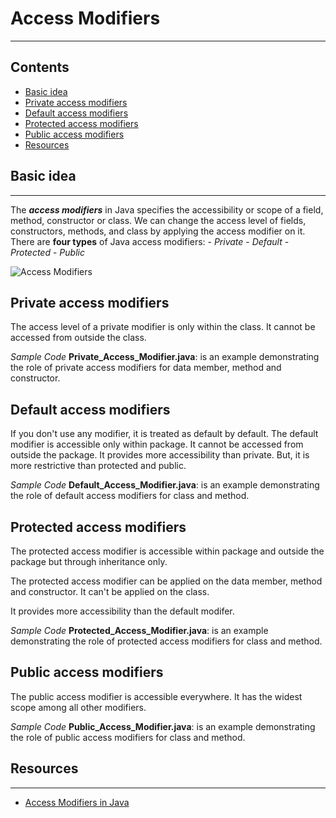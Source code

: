 # Access Modifiers
***

## Contents
- [Basic idea](#basic-idea)
- [Private access modifiers](#private-access-modifiers)
- [Default access modifiers](#default-access-modifiers)
- [Protected access modifiers](#protected-access-modifiers)
- [Public access modifiers](#public-access-modifiers)
- [Resources](#resources)


## Basic idea
***
The _**access modifiers**_ in Java specifies the accessibility or scope of a field, method, constructor or class. We can change the access level of fields, constructors, methods, and class by 
applying the access modifier on it.
There are **four types** of Java access modifiers:
        - _Private_
        - _Default_
        - _Protected_
        - _Public_

![Access Modifiers](https://raw.githubusercontent.com/bodacd/automation-study-materials/7b5aad9f185b4a8801381b60aa528778486f41e0/JT/10%20inheritance%20and%20access%20modifiers/resources/Access%20Modifiers/Access_Modifiers.png)
## Private access modifiers

The access level of a private modifier is only within the class. It cannot be accessed from outside the class.

_Sample Code_
**Private_Access_Modifier.java**: is an example demonstrating the role of private access modifiers for data member, method and constructor.


## Default access modifiers

If you don't use any modifier, it is treated as default by default. The default modifier is accessible only within package. It cannot be accessed from outside the package. It provides more
accessibility than private. But, it is more restrictive than protected and public.

_Sample Code_
**Default_Access_Modifier.java**: is an example demonstrating the role of default access modifiers for class and method.


## Protected access modifiers

The protected access modifier is accessible within package and outside the package but through inheritance only.

The protected access modifier can be applied on the data member, method and constructor. It can't be applied on the class.

It provides more accessibility than the default modifer.

_Sample Code_
**Protected_Access_Modifier.java**: is an example demonstrating the role of protected access modifiers for class and method.


## Public access modifiers

The public access modifier is accessible everywhere. It has the widest scope among all other modifiers.

_Sample Code_
**Public_Access_Modifier.java**: is an example demonstrating the role of public access modifiers for class and method.


## Resources
***
- [Access Modifiers in Java](https://www.javatpoint.com/access-modifiers)
